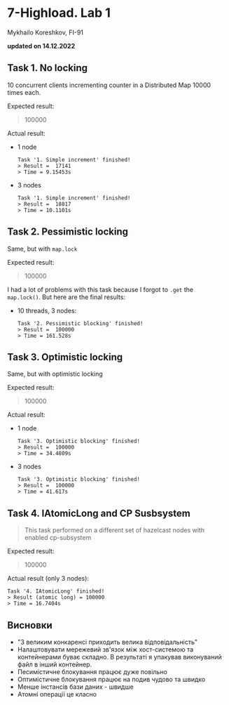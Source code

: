 # 7-Highload. Lab 1
Mykhailo Koreshkov, FI-91

__updated on 14.12.2022__

## Task 1. No locking
10 concurrent clients incrementing counter in a Distributed Map 10000 times each.

Expected result:
> 100000

Actual result:
- 1 node
    ```
    Task '1. Simple increment' finished!
    > Result =  17141
    > Time = 9.15453s
    ```
- 3 nodes
    ```
    Task '1. Simple increment' finished!
    > Result =  18817
    > Time = 10.1101s
    ```


## Task 2. Pessimistic locking
Same, but with `map.lock`

Expected result:
> 100000

I had a lot of problems with this task because I forgot to `.get` the `map.lock()`. 
But here are the final results:

- 10 threads, 3 nodes: 
    ```
    Task '2. Pessimistic blocking' finished!
	> Result =  100000
	> Time = 161.528s
    ```



## Task 3. Optimistic locking
Same, but with optimistic locking

Expected result:
> 100000

Actual result:
- 1 node
    ```
    Task '3. Optimistic blocking' finished!
    > Result =  100000
    > Time = 34.4809s
    ```
- 3 nodes
    ```
    Task '3. Optimistic blocking' finished!
    > Result =  100000
    > Time = 41.617s
    ```

## Task 4. IAtomicLong and CP Susbsystem
> This task performed on a different set of hazelcast nodes with enabled cp-subsystem

Expected result:
> 100000

Actual result (only 3 nodes):
```
Task '4. IAtomicLong' finished!
> Result (atomic long) = 100000
> Time = 16.7404s
```

## Висновки
- "З великим конкаренсі приходить велика відповідальність"
- Налаштовувати мережевий зв'язок між хост-системою та контейнерами буває складно. В результаті я упакував виконуваний файл в інший контейнер.
- Песимістичне блокування працює дуже повільно
- Оптимістичне блокування працює на подив чудово та швидко
- Менше інстансів бази даних - швидше
- Атомні операції це класно

